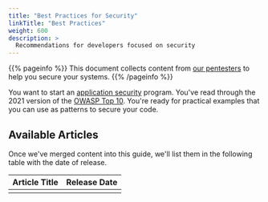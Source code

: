 ```yaml
---
title: "Best Practices for Security"
linkTitle: "Best Practices"
weight: 600
description: >
  Recommendations for developers focused on security
---
```


{{% pageinfo %}}
This document collects content from [our pentesters](https://cobalt.io/our-pentesters) to
help you secure your systems.
{{% /pageinfo %}}

You want to start an [application security](../gettingstarted/glossary/#appplication-security-appsec)
program. You've read through the 2021 version of the [OWASP Top 10](https://owasp.org/Top10/).
You're ready for practical examples that you can use as patterns to secure your code.

<!-- Plan: set up subdirectories based on each OWASP Top 10 entry. Add an `_index.md` file, with a brief description from https://owasp.org/Top10/ and add each article in that subdirectory -->

## Available Articles

Once we've merged content into this guide, we'll list them in the following table with the
date of release.

| Article Title | Release Date |
|---------------|--------------|
|               |              |
